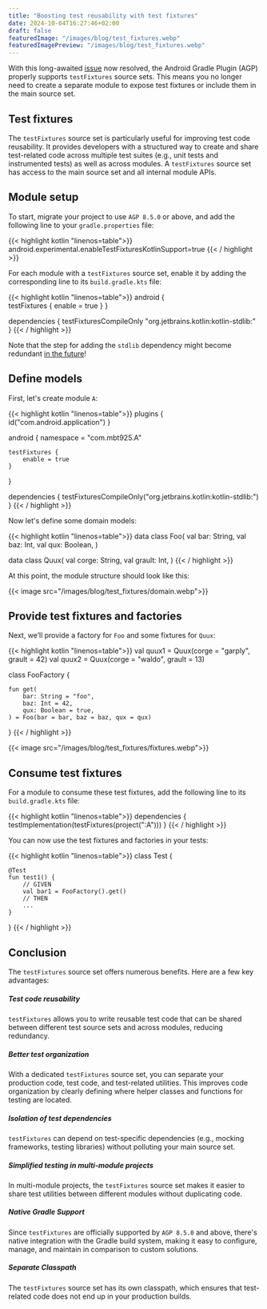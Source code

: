```yaml
---
title: "Boosting test reusability with test fixtures"
date: 2024-10-04T16:27:46+02:00
draft: false
featuredImage: "/images/blog/test_fixtures.webp"
featuredImagePreview: "/images/blog/test_fixtures.webp"
---
```


With this long-awaited [issue](https://issuetracker.google.com/issues/259523353) now resolved, the Android Gradle Plugin (AGP) properly supports `testFixtures` source sets.
This means you no longer need to create a separate module to expose test fixtures or include them in the main source set.

## Test fixtures

The `testFixtures` source set is particularly useful for improving test code reusability.
It provides developers with a structured way to create and share test-related code across multiple test suites (e.g., unit tests and instrumented tests) as well as across modules.
A `testFixtures` source set has access to the main source set and all internal module APIs.

## Module setup

To start, migrate your project to use `AGP 8.5.0` or above, and add the following line to your `gradle.properties` file:

{{< highlight kotlin "linenos=table">}}
android.experimental.enableTestFixturesKotlinSupport=true
{{< / highlight >}}

For each module with a `testFixtures` source set, enable it by adding the corresponding line to its `build.gradle.kts` file:

{{< highlight kotlin "linenos=table">}}
android {   
    testFixtures {
       enable = true
    }
}

dependencies {
    testFixturesCompileOnly "org.jetbrains.kotlin:kotlin-stdlib:<kotlin-version>"
}
{{< / highlight >}}

Note that the step for adding the `stdlib` dependency might become redundant [in the future](https://issuetracker.google.com/issues/340315591)!

## Define models

First, let's create module `A`:

{{< highlight kotlin "linenos=table">}}
plugins {
    id("com.android.application")
}

android {
    namespace = "com.mbt925.A"

    testFixtures {
        enable = true
    }
}

dependencies {
    testFixturesCompileOnly("org.jetbrains.kotlin:kotlin-stdlib:<kotlin-version>")
}
{{< / highlight >}}

Now let's define some domain models:

{{< highlight kotlin "linenos=table">}}
data class Foo(
    val bar: String,
    val baz: Int,
    val qux: Boolean,
)

data class Quux(
    val corge: String,
    val grault: Int,
)
{{< / highlight >}}

At this point, the module structure should look like this:

{{< image src="/images/blog/test_fixtures/domain.webp">}}

## Provide test fixtures and factories

Next, we’ll provide a factory for `Foo` and some fixtures for `Quux`:

{{< highlight kotlin "linenos=table">}}
val quux1 = Quux(corge = "garply", grault = 42)
val quux2 = Quux(corge = "waldo", grault = 13)

class FooFactory {

    fun get(
        bar: String = "foo",
        baz: Int = 42,
        qux: Boolean = true,
    ) = Foo(bar = bar, baz = baz, qux = qux)

}
{{< / highlight >}}

{{< image src="/images/blog/test_fixtures/fixtures.webp">}}

## Consume test fixtures

For a module to consume these test fixtures, add the following line to its `build.gradle.kts` file:

{{< highlight kotlin "linenos=table">}}
dependencies {
    testImplementation(testFixtures(project(":A")))
}
{{< / highlight >}}

You can now use the test fixtures and factories in your tests:

{{< highlight kotlin "linenos=table">}}
class Test {

    @Test
    fun test1() {
        // GIVEN
        val bar1 = FooFactory().get()
        // THEN
        ...
    }

}
{{< / highlight >}}

## Conclusion

The `testFixtures` source set offers numerous benefits. Here are a few key advantages:

##### Test code reusability
`testFixtures` allows you to write reusable test code that can be shared between different test source sets and across modules, reducing redundancy.
##### Better test organization
With a dedicated `testFixtures` source set, you can separate your production code, test code, and test-related utilities. This improves code organization by clearly defining where helper classes and functions for testing are located.
##### Isolation of test dependencies
`testFixtures` can depend on test-specific dependencies (e.g., mocking frameworks, testing libraries) without polluting your main source set.
##### Simplified testing in multi-module projects
In multi-module projects, the `testFixtures` source set makes it easier to share test utilities between different modules without duplicating code.
##### Native Gradle Support
Since `testFixtures` are officially supported by `AGP 8.5.0` and above, there's native integration with the Gradle build system, making it easy to configure, manage, and maintain in comparison to custom solutions.
##### Separate Classpath
The `testFixtures` source set has its own classpath, which ensures that test-related code does not end up in your production builds.